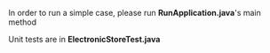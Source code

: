 In order to run a simple case, please run **RunApplication.java**'s main method

Unit tests are in **ElectronicStoreTest.java**